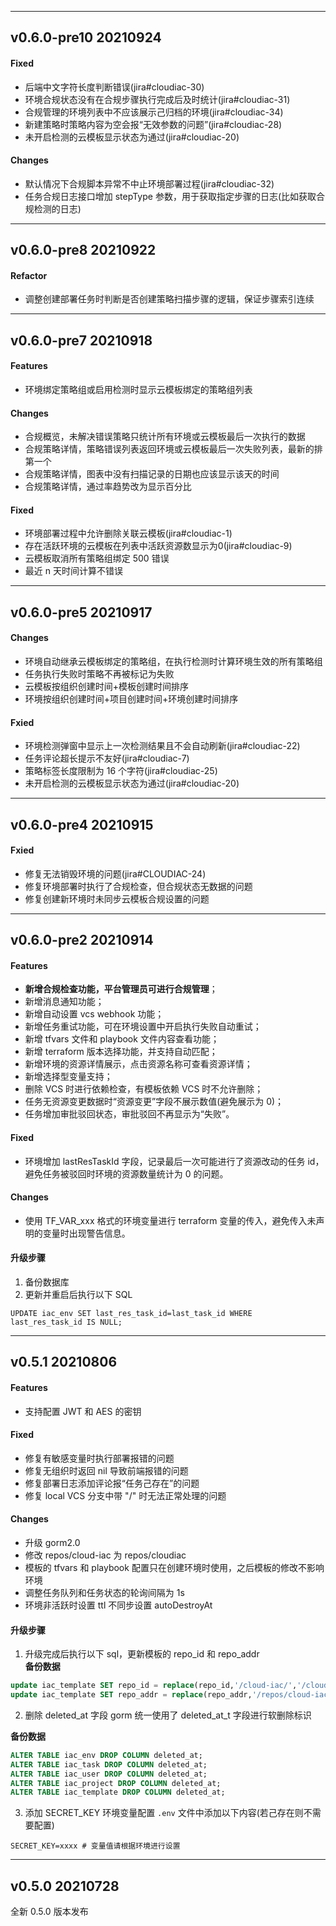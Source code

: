 ------
## v0.6.0-pre10 20210924
#### Fixed
- 后端中文字符长度判断错误(jira#cloudiac-30)
- 环境合规状态没有在合规步骤执行完成后及时统计(jira#cloudiac-31)
- 合规管理的环境列表中不应该展示己归档的环境(jira#cloudiac-34)
- 新建策略时策略内容为空会报“无效参数的问题”(jira#cloudiac-28)
- 未开启检测的云模板显示状态为通过(jira#cloudiac-20)

#### Changes
- 默认情况下合规脚本异常不中止环境部署过程(jira#cloudiac-32)
- 任务合规日志接口增加 stepType 参数，用于获取指定步骤的日志(比如获取合规检测的日志)


------
## v0.6.0-pre8 20210922
#### Refactor
- 调整创建部署任务时判断是否创建策略扫描步骤的逻辑，保证步骤索引连续


------
## v0.6.0-pre7 20210918
#### Features
- 环境绑定策略组或启用检测时显示云模板绑定的策略组列表

#### Changes
- 合规概览，未解决错误策略只统计所有环境或云模板最后一次执行的数据
- 合规策略详情，策略错误列表返回环境或云模板最后一次失败列表，最新的排第一个
- 合规策略详情，图表中没有扫描记录的日期也应该显示该天的时间
- 合规策略详情，通过率趋势改为显示百分比

#### Fixed
- 环境部署过程中允许删除关联云模板(jira#cloudiac-1)
- 存在活跃环境的云模板在列表中活跃资源数显示为0(jira#cloudiac-9)
- 云模板取消所有策略组绑定 500 错误
- 最近 n 天时间计算不错误


------
## v0.6.0-pre5 20210917
#### Changes
- 环境自动继承云模板绑定的策略组，在执行检测时计算环境生效的所有策略组
- 任务执行失败时策略不再被标记为失败
- 云模板按组织创建时间+模板创建时间排序
- 环境按组织创建时间+项目创建时间+环境创建时间排序

#### Fxied
- 环境检测弹窗中显示上一次检测结果且不会自动刷新(jira#cloudiac-22)
- 任务评论超长提示不友好(jira#cloudiac-7)
- 策略标签长度限制为 16 个字符(jira#cloudiac-25)
- 未开启检测的云模板显示状态为通过(jira#cloudiac-20)


-----
## v0.6.0-pre4 20210915
#### Fxied
- 修复无法销毁环境的问题(jira#CLOUDIAC-24)
- 修复环境部署时执行了合规检查，但合规状态无数据的问题
- 修复创建新环境时未同步云模板合规设置的问题


-----
## v0.6.0-pre2 20210914
#### Features
- **新增合规检查功能，平台管理员可进行合规管理**；
- 新增消息通知功能；
- 新增自动设置 vcs webhook 功能；
- 新增任务重试功能，可在环境设置中开启执行失败自动重试；
- 新增 tfvars 文件和 playbook 文件内容查看功能；
- 新增 terraform 版本选择功能，并支持自动匹配；
- 新增环境的资源详情展示，点击资源名称可查看资源详情；
- 新增选择型变量支持；
- 删除 VCS 时进行依赖检查，有模板依赖 VCS 时不允许删除；
- 任务无资源变更数据时“资源变更”字段不展示数值(避免展示为 0)；
- 任务增加审批驳回状态，审批驳回不再显示为“失败”。

#### Fixed
- 环境增加 lastResTaskId 字段，记录最后一次可能进行了资源改动的任务 id，
避免任务被驳回时环境的资源数量统计为 0 的问题。

#### Changes
- 使用 TF_VAR_xxx 格式的环境变量进行 terraform 变量的传入，避免传入未声明的变量时出现警告信息。

#### 升级步骤
1. 备份数据库
2. 更新并重启后执行以下 SQL
```
UPDATE iac_env SET last_res_task_id=last_task_id WHERE last_res_task_id IS NULL;
```


------
## v0.5.1 20210806
#### Features
- 支持配置 JWT 和 AES 的密钥

#### Fixed
- 修复有敏感变量时执行部署报错的问题
- 修复无组织时返回 nil 导致前端报错的问题
- 修复部署日志添加评论报“任务己存在”的问题
- 修复 local VCS 分支中带 "/" 时无法正常处理的问题

#### Changes
- 升级 gorm2.0
- 修改 repos/cloud-iac 为 repos/cloudiac
- 模板的 tfvars 和 playbook 配置只在创建环境时使用，之后模板的修改不影响环境
- 调整任务队列和任务状态的轮询间隔为 1s
- 环境非活跃时设置 ttl 不同步设置 autoDestroyAt

#### 升级步骤
1. 升级完成后执行以下 sql，更新模板的 repo_id 和 repo_addr        
**备份数据**
```sql
update iac_template SET repo_id = replace(repo_id,'/cloud-iac/','/cloudiac/') where repo_id like '/cloud-iac/%';
update iac_template SET repo_addr = replace(repo_addr,'/repos/cloud-iac/','/repos/cloudiac/') where repo_addr like '%/repos/cloud-iac/%';
```

2. 删除 deleted_at 字段
gorm 统一使用了 deleted_at_t 字段进行软删除标识

**备份数据**
```sql
ALTER TABLE iac_env DROP COLUMN deleted_at;
ALTER TABLE iac_task DROP COLUMN deleted_at;
ALTER TABLE iac_user DROP COLUMN deleted_at;
ALTER TABLE iac_project DROP COLUMN deleted_at;
ALTER TABLE iac_template DROP COLUMN deleted_at;
```

3. 添加 SECRET_KEY 环境变量配置
`.env` 文件中添加以下内容(若己存在则不需要配置)
```
SECRET_KEY=xxxx	# 变量值请根据环境进行设置
```


------
## v0.5.0 20210728
全新 0.5.0 版本发布


